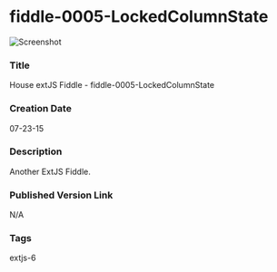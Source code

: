 fiddle-0005-LockedColumnState
======

![Screenshot](screenshot.png)

### Title

House extJS Fiddle - fiddle-0005-LockedColumnState


### Creation Date

07-23-15


### Description

Another ExtJS Fiddle.


### Published Version Link

N/A


### Tags

extjs-6
